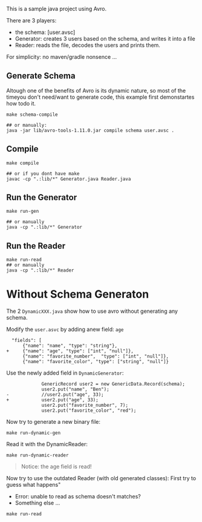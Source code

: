 This is a sample java project using Avro.

There are 3 players:
- the schema: [user.avsc]
- Generator: creates 3 users based on the schema, and writes it into a file
- Reader: reads the file, decodes the users and prints them.

For simplicity: no maven/gradle nonsence ...

## Generate Schema
Altough one of the benefits of Avro is its dynamic nature, so most of the timeyou don't need/want to generate code, this example first demonstartes how todo it.

```
make schema-compile

## or manually:
java -jar lib/avro-tools-1.11.0.jar compile schema user.avsc .
```

## Compile

```
make compile

## or if you dont have make
javac -cp ".:lib/*" Generator.java Reader.java
```

## Run the Generator

```
make run-gen

## or manually
java -cp ".:lib/*" Generator
```

## Run the Reader
```
make run-read
## or manually
java -cp ".:lib/*" Reader
```

# Without Schema Generaton

The 2 `DynamicXXX.java` show how to use avro without generating any schema.

Modify the `user.asvc` by adding anew field: `age`
```
  "fields": [
      {"name": "name", "type": "string"},
+     {"name": "age", "type": ["int", "null"]},
      {"name": "favorite_number",  "type": ["int", "null"]},
      {"name": "favorite_color", "type": ["string", "null"]}
```

Use the newly added field in `DynamicGenerator`:
```
             GenericRecord user2 = new GenericData.Record(schema);
             user2.put("name", "Ben");
-            //user2.put("age", 33);
+            user2.put("age", 33);
             user2.put("favorite_number", 7);
             user2.put("favorite_color", "red");
```

Now try to generate a new binary file:
```
make run-dynamic-gen
```

Read it with the DynamicReader:
```
make run-dynamic-reader
```
> Notice: the age field is read!

Now try to use the outdated Reader (with old generated classes):
First try to guess what happens"
- Error: unable to read as schema doesn't matches?
- Something else ...
```
make run-read
```